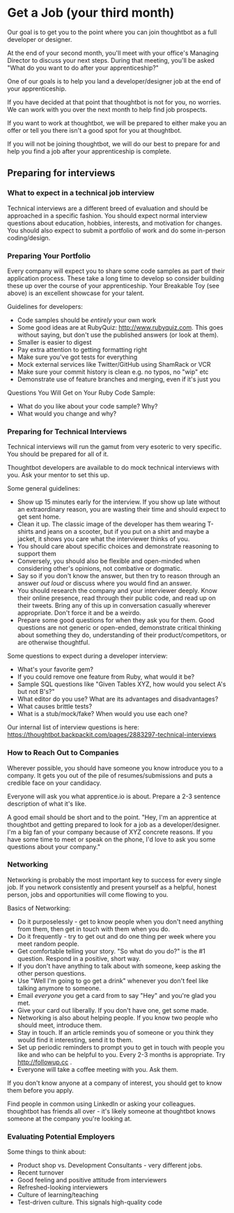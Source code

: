 # Get a Job (your third month)

Our goal is to get you to the point where you can join thoughtbot as a full
developer or designer.

At the end of your second month, you'll meet with your office's Managing
Director to discuss your next steps.  During that meeting, you'll be asked "What
do you want to do after your apprenticeship?"

One of our goals is to help you land a developer/designer job at the end of
your apprenticeship.

If you have decided at that point that thoughtbot is not for you, no worries.
We can work with you over the next month to help find job prospects.

If you want to work at thoughtbot, we will be prepared to either make you an
offer or tell you there isn't a good spot for you at thoughtbot.

If you will not be joining thoughtbot, we will do our best to prepare for and
help you find a job after your apprenticeship is complete.

## Preparing for interviews

### What to expect in a technical job interview

Technical interviews are a different breed of evaluation and should be
approached in a specific fashion. You should expect normal interview questions
about education, hobbies, interests, and motivation for changes. You should
also expect to submit a portfolio of work and do some in-person coding/design.

### Preparing Your Portfolio

Every company will expect you to share some code samples as part of their
application process. These take a long time to develop so consider building
these up over the course of your apprenticeship. Your Breakable Toy
(see above) is an excellent showcase for your talent.

Guidelines for developers:

* Code samples should be *entirely* your own work
* Some good ideas are at RubyQuiz: http://www.rubyquiz.com. This goes without
  saying, but don't use the published answers (or look at them).
* Smaller is easier to digest
* Pay extra attention to getting formatting right
* Make sure you've got tests for everything
* Mock external services like Twitter/GitHub using ShamRack or VCR
* Make sure your commit history is clean e.g. no typos, no "wip" etc
* Demonstrate use of feature branches and merging, even if it's just you

Questions You Will Get on Your Ruby Code Sample:
* What do you like about your code sample? Why?
* What would you change and why?

### Preparing for Technical Interviews

Technical interviews will run the gamut from very esoteric to very specific. You should be prepared for all of it.

Thoughtbot developers are available to do mock technical interviews with you.
Ask your mentor to set this up.

Some general guidelines:

* Show up 15 minutes early for the interview. If you show up late without an
  extraordinary reason, you are wasting their time and should expect to get sent
  home.
* Clean it up. The classic image of the developer has them wearing T-shirts and
  jeans on a scooter, but if you put on a shirt and maybe a jacket, it shows you
  care what the interviewer thinks of you.
* You should care about specific choices and demonstrate reasoning to support
  them
* Conversely, you should also be flexible and open-minded when considering
  other's opinions, not combative or dogmatic.
* Say so if you don't know the answer, but then try to reason through an answer
  *out loud* or discuss where you would find an answer.
* You should research the company and your interviewer deeply. Know their online
  presence, read through their public code, and read up on their tweets. Bring
  any of this up in conversation casually wherever appropriate. Don't force it
  and be a weirdo.
* Prepare some good questions for when they ask you for them. Good questions are
  not generic or open-ended, demonstrate critical thinking about something they
  do, understanding of their product/competitors, or are otherwise thoughtful.

Some questions to expect during a developer interview:

* What's your favorite gem?
* If you could remove one feature from Ruby, what would it be?
* Sample SQL questions like "Given Tables XYZ, how would you select A's but not B's?"
* What editor do you use? What are its advantages and disadvantages?
* What causes brittle tests?
* What is a stub/mock/fake? When would you use each one?

Our internal list of interview questions is here: https://thoughtbot.backpackit.com/pages/2883297-technical-interviews

### How to Reach Out to Companies

Wherever possible, you should have someone you know introduce you to a
company. It gets you out of the pile of resumes/submissions and puts a credible
face on your candidacy.

Everyone will ask you what apprentice.io is about. Prepare a 2-3 sentence
description of what it's like.

A good email should be short and to the point. "Hey, I'm an apprentice at
thoughtbot and getting prepared to look for a job as a developer/designer. I'm
a big fan of your company because of XYZ concrete reasons. If you have some
time to meet or speak on the phone, I'd love to ask you some questions about
your company."

### Networking

Networking is probably the most important key to success for every single job.
If you network consistently and present yourself as a helpful, honest person,
jobs and opportunities will come flowing to you.

Basics of Networking:

* Do it purposelessly - get to know people when you don't need anything from
  them, then get in touch with them when you do.
* Do it frequently - try to get out and do one thing per week where you meet
  random people.
* Get comfortable telling your story. "So what do you do?" is the #1 question.
  Respond in a positive, short way.
* If you don't have anything to talk about with someone, keep asking the other
  person questions.
* Use "Well I'm going to go get a drink" whenever you don't feel like talking
  anymore to someone.
* Email *everyone* you get a card from to say "Hey" and you're glad you met.
* Give your card out liberally. If you don't have one, get some made.
* Networking is also about helping people. If you know two people who should meet, introduce them.
* Stay in touch. If an article reminds you of someone or you think they would find it interesting, send it to them.
* Set up periodic reminders to prompt you to get in touch with people you like
  and who can be helpful to you. Every 2-3 months is appropriate. Try
  http://followup.cc .
* Everyone will take a coffee meeting with you. Ask them.

If you don't know anyone at a company of interest, you should get to know them
before you apply.

Find people in common using LinkedIn or asking your colleagues. thoughtbot has
friends all over - it's likely someone at thoughtbot knows someone at the
company you're looking at.

### Evaluating Potential Employers

Some things to think about:

* Product shop vs. Development Consultants - very different jobs.
* Recent turnover
* Good feeling and positive attitude from interviewers
* Refreshed-looking interviewers
* Culture of learning/teaching
* Test-driven culture. This signals high-quality code
